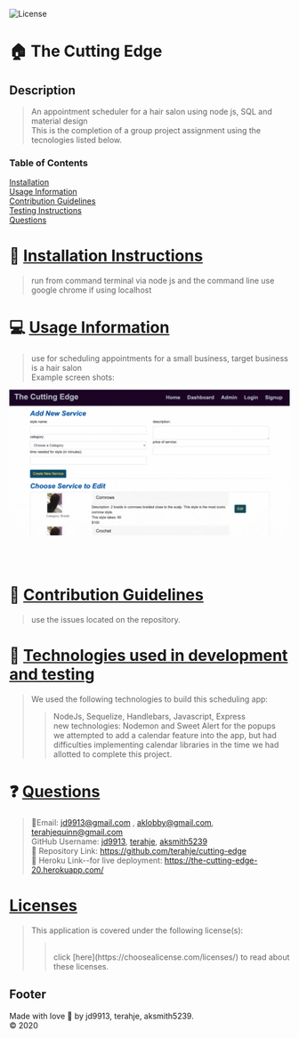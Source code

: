 ![License](https://img.shields.io/badge/License--blue.svg)

:house: The Cutting Edge <br>
==

Description
--
>An appointment scheduler for a hair salon using node js, SQL and material design<br>
>This is the completion of a group project assignment using the tecnologies listed below.

### Table of Contents
[Installation](#install)<br>
[Usage Information](#usage)</a><br>
[Contribution Guidelines](#contribute)<br>
[Testing Instructions](#test)<br>
[Questions](#quest)<br>

:memo: [Installation Instructions](install)
========
>run from command terminal via node js and the command line
>use google chrome if using localhost

:computer: [Usage Information](usage)
=======
>use for scheduling appointments for a small business, target business is a hair salon<br>
>Example screen shots:

![](cuttingEdge.gif)

<br><br>

:incoming_envelope: [Contribution Guidelines](contribute)
=========
>use the issues located on the repository.  <br>


:notebook: [Technologies used in development and testing](test)
=======
>We used the following technologies to build this scheduling app:<br>
>>NodeJs, Sequelize, Handlebars, Javascript, Express<br>
>>new technologies:  Nodemon and Sweet Alert for the popups<br>
>>we attempted to add a calendar feature into the app, but had difficulties implementing calendar libraries in the time we had allotted to complete this project.<br>

:question: [Questions](quest)
=======
>:email:Email: jd9913@gmail.com , aklobby@gmail.com, terahjequinn@gmail.com<br>
>GitHub Username: [jd9913](https://github.com/jd9913), [terahje](https://github.com/terahje), [aksmith5239](https://github.com/aksmith5239)<br>
>:link: Repository Link: https://github.com/terahje/cutting-edge<br>
>:link: Heroku Link--for live deployment: https://the-cutting-edge-20.herokuapp.com/ <br>

[Licenses](#license)
=======
>This application is covered under the following license(s): <br>
>><br>
>>click [here](https://choosealicense.com/licenses/) to read about these licenses.<br>

Footer
-----

Made with love :gift_heart: by jd9913, terahje, aksmith5239.<br>:copyright: 2020

        